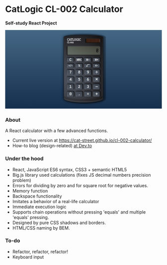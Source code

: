 # CatLogic CL-002 Calculator
**Self-study React Project**

![Calculator Preview](./calc_gh.png)

### About

A React calculator with a few advanced functions.
* Current live version at https://cat-street.github.io/cl-002-calculator/
* How-to blog (design-related) [at Dev.to](https://dev.to/cat__logic/styling-the-catlogic-calculator-in-css-d7i)

### Under the hood

* React, JavaScript ES6 syntax, CSS3 + semantic HTML5
* Big.js library used calculations (fixes JS decimal numbers precision problem)
* Errors for dividing by zero and for square root for negative values.
* Memory function
* Backspace functionality
* Imitates a behavior of a real-life calculator
* Immediate execution logic
* Supports chain operations without pressing 'equals' and multiple 'equals' pressing.
* Designed by pure CSS shadows and borders.
* HTML/CSS naming by BEM.

### To-do

* Refactor, refactor, refactor!
* Keyboard input
